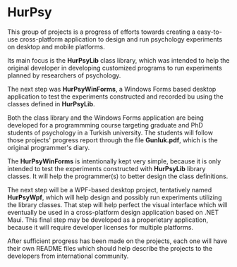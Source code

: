 # HurPsy
This group of projects is a progress of efforts
towards creating a easy-to-use cross-platform application
to design and run psychology experiments
on desktop and mobile platforms.

Its main focus is the **HurPsyLib** class library,
which was intended to help the original developer
in developing customized programs to run experiments
planned by researchers of psychology.

The next step was **HurPsyWinForms**,
a Windows Forms based desktop application
to test the experiments constructed and recorded
bu using the classes defined in **HurPsyLib**.

Both the class library and the Windows Forms application
are being developed for a programmming course targeting
graduate and PhD students of psychology in a Turkish university.
The students will follow those projects' progress report
through the file **Gunluk.pdf**,
which is the original programmer's diary. 

The **HurPsyWinForms** is intentionally kept very simple,
because it is only intended to test the experiments constructed
with **HurPsyLib** library classes. It will help the programmer(s)
to better design the class definitions.

The next step will be a WPF-based desktop project,
tentatively named **HurPsyWpf**,
which will help design and possibly run experiments
utilizing the library classes.
That step will help perfect the visual interface
which will eventually be used in a cross-platform
design application based on .NET Maui.
This final step may be developed as a properietary application,
because it will require developer licenses for multiple platforms.

After sufficient progress has been made on the projects,
each one will have their own README files which should help
describe the projects to the developers from international community.
